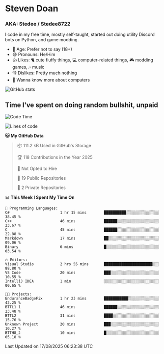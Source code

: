 # Steven Doan
### AKA: Stedee / Stedee8722
I code in my free time, mostly self-taught, started out doing utility Discord bots on Python, and game modding.

- 🤔 Age: Prefer not to say (18+)
- 😄 Pronouns: He/Him
- 👍 Likes: 🐈 cute fluffy things, 💻 computer-related things, 🎮 modding games, 🎶 music
- 👎 Dislikes: Pretty much nothing
- 🥹 Wanna know more about computers

![GitHub stats](https://github-readme-stats-iota-mocha-40.vercel.app/api?username=Stedee8722&show=prs_merged,prs_merged_percentage&show_icons=true&theme=transparent)

## Time I've spent on doing random bullshit, unpaid
<!--START_SECTION:Time I've spent on doing random bullshit, unpaid-->
![Code Time](http://img.shields.io/badge/Code%20Time-307%20hrs%2051%20mins-blue)

![Lines of code](https://img.shields.io/badge/From%20Hello%20World%20I%27ve%20Written-87.0%20thousand%20lines%20of%20code-blue)

**🐱 My GitHub Data** 

> 📦 111.2 kB Used in GitHub's Storage 
 > 
> 🏆 118 Contributions in the Year 2025
 > 
> 🚫 Not Opted to Hire
 > 
> 📜 19 Public Repositories 
 > 
> 🔑 2 Private Repositories 
 > 
📊 **This Week I Spent My Time On** 

```text
💬 Programming Languages: 
C#                       1 hr 15 mins        ██████████░░░░░░░░░░░░░░░   38.45 % 
C++                      46 mins             ██████░░░░░░░░░░░░░░░░░░░   23.67 % 
C                        45 mins             ██████░░░░░░░░░░░░░░░░░░░   22.88 % 
Markdown                 17 mins             ██░░░░░░░░░░░░░░░░░░░░░░░   09.06 % 
Binary                   6 mins              █░░░░░░░░░░░░░░░░░░░░░░░░   03.54 % 

🔥 Editors: 
Visual Studio            2 hrs 55 mins       ██████████████████████░░░   88.80 % 
VS Code                  20 mins             ███░░░░░░░░░░░░░░░░░░░░░░   10.55 % 
IntelliJ IDEA            1 min               ░░░░░░░░░░░░░░░░░░░░░░░░░   00.65 % 

🐱‍💻 Projects: 
EnduranceBadgeFix        1 hr 23 mins        ███████████░░░░░░░░░░░░░░   42.25 % 
BTTL1_1                  46 mins             ██████░░░░░░░░░░░░░░░░░░░   23.48 % 
BTTL2                    31 mins             ████░░░░░░░░░░░░░░░░░░░░░   15.76 % 
Unknown Project          20 mins             ███░░░░░░░░░░░░░░░░░░░░░░   10.27 % 
BTTH8_2                  10 mins             █░░░░░░░░░░░░░░░░░░░░░░░░   05.18 % 
```


 Last Updated on 17/08/2025 06:23:38 UTC
<!--END_SECTION:Time I've spent on doing random bullshit, unpaid-->
